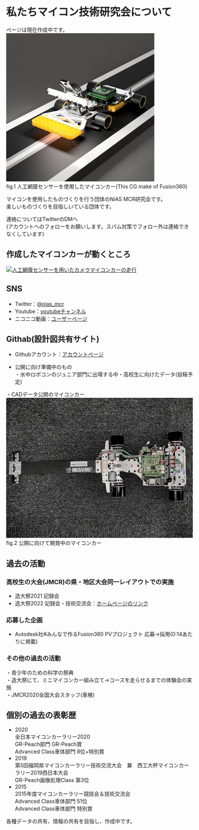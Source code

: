 # 私たちマイコン技術研究会について
ページは現在作成中です。  
![人工網膜センサーを使用したカメラマイコンカー](image/NIASMCU.png)  
fig.1 人工網膜センサーを使用したマイコンカー(This CG make of Fusion360)  

マイコンを使用したものづくりを行う団体のNiAS MCR研究会です。  
楽しいものづくりを目指しいている団体です。  
  
連絡についてはTwitterのDMへ  
(アカウントへのフォローをお願いします。スパム対策でフォロー外は連絡できなくしています)
## 作成したマイコンカーが動くところ
[![人工網膜センサーを用いたカメラマイコンカーの走行](https://img.youtube.com/vi/YGCIjlACJ_s/0.jpg)](https://www.youtube.com/watch?v=YGCIjlACJ_s)
  
## SNS  
- Twitter：[@nias_mcr](https://twitter.com/nias_mcr)  
- Youtube：[youtubeチャンネル](https://www.youtube.com/channel/UCPb_9_xRmYvkob2SgeWoP0g)  
- ニコニコ動画：[ユーザーページ](https://www.nicovideo.jp/user/86514801)

## Githab(設計図共有サイト)  
- Githubアカウント：[アカウントページ](https://github.com/NiASMCR)    

- 公開に向け準備中のもの  
・水中ロボコンのジュニア部門に出場する中・高校生に向けたデータ(投稿予定)    

・CADデータ公開のマイコンカー  
![開発中のマイコンカー](image/MCU_CAR.png)  
fig.2 公開に向けて開発中のマイコンカー

## 過去の活動  
### 高校生の大会(JMCR)の県・地区大会同一レイアウトでの実施  
- 造大祭2021 記録会  
- 造大祭2022 記録会・技術交流会：[ホームページのリンク](https://sites.google.com/campus.nias.ac.jp/nias-mcr-2022/%E3%83%9B%E3%83%BC%E3%83%A0)  
### 応募した企画
- Autodesk社#みんなで作るFusion360 PVプロジェクト 応募→採用(0:14あたりに掲載)  
  
### その他の過去の活動  
・青少年のための科学の祭典  
・造大祭にて、ミニマイコンカー組み立て→コースを走らせるまでの体験会の実施   
・JMCR2020全国大会スタッフ(車検)  

## 個別の過去の表彰歴  
- 2020  
  全日本マイコンカーラリー2020  
    GR-Peach部門 GR-Peach賞  
    Advanced Class車体部門 8位+特別賞  
- 2019  
  第5回福岡県マイコンカーラリー技術交流大会　兼　西工大杯マイコンカーラリー2019西日本大会  
    GR-Peach画像処理Class 第3位  
- 2015  
  2015年度マイコンカーラリー競技会＆技術交流会  
    Advanced Class車体部門 51位  
    Advanced Class車体部門 特別賞  

各種データの共有、情報の共有を目指し、作成中です。
